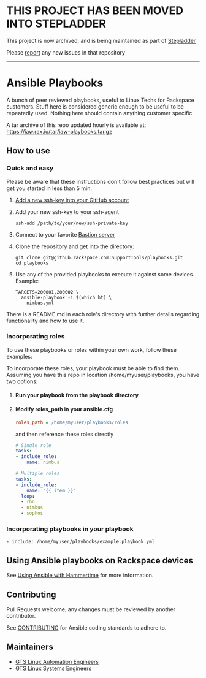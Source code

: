 # THIS PROJECT HAS BEEN MOVED INTO STEPLADDER

This project is now archived, and is being maintained as part of [Stepladder](https://github.rackspace.com/GTSLAE/mono/tree/devel/stepladder/wrappers/playbooks)

Please [report](https://github.rackspace.com/GTSLAE/mono/issues/new/choose) any new issues in that repository

---

# Ansible Playbooks

A bunch of peer reviewed playbooks, useful to Linux Techs for Rackspace customers. Stuff here is considered generic enough to be useful to be repeatedly used. Nothing here should contain anything customer specific.

A tar archive of this repo updated hourly is available at: https://iaw.rax.io/tar/iaw-playbooks.tar.gz

## How to use

### Quick and easy

Please be aware that these instructions don't follow best practices but will get you started in less than 5 min.

1. [Add a new ssh-key into your GitHub account](https://help.github.com/en/articles/adding-a-new-ssh-key-to-your-github-account)

1. Add your new ssh-key to your ssh-agent
    ```
    ssh-add /path/to/your/new/ssh-private-key
    ```

1. Connect to your favorite [Bastion server](https://one.rackspace.com/display/rackertools/Next+Gen+Bastions)

1. Clone the repository and get into the directory:
    ```
    git clone git@github.rackspace.com:SupportTools/playbooks.git
    cd playbooks
    ```

1. Use any of the provided playbooks to execute it against some devices. Example:
    ```
    TARGETS=200001,200002 \
      ansible-playbook -i $(which ht) \
        nimbus.yml
    ```

There is a README.md in each role's directory with further details regarding functionality and how to use it.


### Incorporating roles

To use these playbooks or roles within your own work, follow these examples:

To incorporate these roles, your playbook must be able to find them. Assuming you have this repo in location /home/myuser/playbooks, you have two options:

1. #### Run your playbook from the playbook directory

1. #### Modify roles_path in your ansible.cfg
    ```ini
    roles_path = /home/myuser/playbooks/roles
    ```
    and then reference these roles directly

    ```yaml
    # Single role
    tasks:
    - include_role:
        name: nimbus

    # Multiple roles
    tasks:
    - include_role:
        name: "{{ item }}"
      loop:
      - rhn
      - nimbus
      - sophos
    ```

### Incorporating playbooks in your playbook

```
- include: /home/myuser/playbooks/example.playbook.yml
```

## Using Ansible playbooks on Rackspace devices
See [Using Ansible with Hammertime](https://github.rackspace.com/GTSLAE/mono/blob/devel/hammertime/ANSIBLE.md) for more information.

## Contributing

Pull Requests welcome, any changes must be reviewed by another contributor.

See [CONTRIBUTING](.github/CONTRIBUTING.md) for Ansible coding standards to adhere to.


## Maintainers
  - [GTS Linux Automation Engineers]( mailto:gts-linux-automation-engineers@rackspace.com )
  - [GTS Linux Systems Engineers]( mailto:gts-linux-systems-engineers@rackspace.com )
